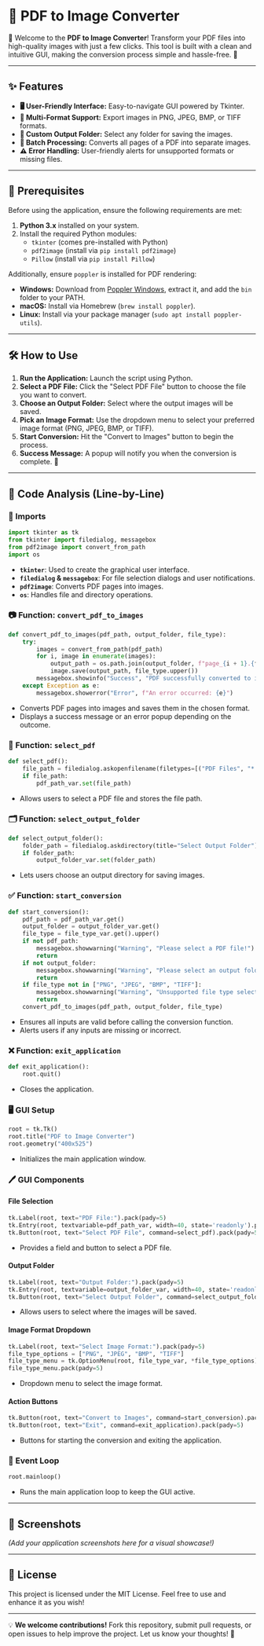 # 📄 PDF to Image Converter

🚀 Welcome to the **PDF to Image Converter**! Transform your PDF files into high-quality images with just a few clicks. This tool is built with a clean and intuitive GUI, making the conversion process simple and hassle-free. 🌟

---

## ✨ Features

- **🖥️ User-Friendly Interface:** Easy-to-navigate GUI powered by Tkinter.
- **🎨 Multi-Format Support:** Export images in PNG, JPEG, BMP, or TIFF formats.
- **📂 Custom Output Folder:** Select any folder for saving the images.
- **📜 Batch Processing:** Converts all pages of a PDF into separate images.
- **⚠️ Error Handling:** User-friendly alerts for unsupported formats or missing files.

---

## 🔧 Prerequisites

Before using the application, ensure the following requirements are met:

1. **Python 3.x** installed on your system.
2. Install the required Python modules:
   - `tkinter` (comes pre-installed with Python)
   - `pdf2image` (install via `pip install pdf2image`)
   - `Pillow` (install via `pip install Pillow`)

Additionally, ensure `poppler` is installed for PDF rendering:

- **Windows:** Download from [Poppler Windows](http://blog.alivate.com.au/poppler-windows/), extract it, and add the `bin` folder to your PATH.
- **macOS:** Install via Homebrew (`brew install poppler`).
- **Linux:** Install via your package manager (`sudo apt install poppler-utils`).

---

## 🛠️ How to Use

1. **Run the Application:** Launch the script using Python.
2. **Select a PDF File:** Click the "Select PDF File" button to choose the file you want to convert.
3. **Choose an Output Folder:** Select where the output images will be saved.
4. **Pick an Image Format:** Use the dropdown menu to select your preferred image format (PNG, JPEG, BMP, or TIFF).
5. **Start Conversion:** Hit the "Convert to Images" button to begin the process.
6. **Success Message:** A popup will notify you when the conversion is complete. 🎉

---

## 🧠 Code Analysis (Line-by-Line)

### 🚪 Imports
```python
import tkinter as tk
from tkinter import filedialog, messagebox
from pdf2image import convert_from_path
import os
```
- **`tkinter`**: Used to create the graphical user interface.
- **`filedialog` & `messagebox`**: For file selection dialogs and user notifications.
- **`pdf2image`**: Converts PDF pages into images.
- **`os`**: Handles file and directory operations.

### 📷 Function: `convert_pdf_to_images`
```python
def convert_pdf_to_images(pdf_path, output_folder, file_type):
    try:
        images = convert_from_path(pdf_path)
        for i, image in enumerate(images):
            output_path = os.path.join(output_folder, f"page_{i + 1}.{file_type.lower()}")
            image.save(output_path, file_type.upper())
        messagebox.showinfo("Success", "PDF successfully converted to images!")
    except Exception as e:
        messagebox.showerror("Error", f"An error occurred: {e}")
```
- Converts PDF pages into images and saves them in the chosen format.
- Displays a success message or an error popup depending on the outcome.

### 📂 Function: `select_pdf`
```python
def select_pdf():
    file_path = filedialog.askopenfilename(filetypes=[("PDF Files", "*.pdf")], title="Select PDF File")
    if file_path:
        pdf_path_var.set(file_path)
```
- Allows users to select a PDF file and stores the file path.

### 🗂️ Function: `select_output_folder`
```python
def select_output_folder():
    folder_path = filedialog.askdirectory(title="Select Output Folder")
    if folder_path:
        output_folder_var.set(folder_path)
```
- Lets users choose an output directory for saving images.

### ✅ Function: `start_conversion`
```python
def start_conversion():
    pdf_path = pdf_path_var.get()
    output_folder = output_folder_var.get()
    file_type = file_type_var.get().upper()
    if not pdf_path:
        messagebox.showwarning("Warning", "Please select a PDF file!")
        return
    if not output_folder:
        messagebox.showwarning("Warning", "Please select an output folder!")
        return
    if file_type not in ["PNG", "JPEG", "BMP", "TIFF"]:
        messagebox.showwarning("Warning", "Unsupported file type selected!")
        return
    convert_pdf_to_images(pdf_path, output_folder, file_type)
```
- Ensures all inputs are valid before calling the conversion function.
- Alerts users if any inputs are missing or incorrect.

### ❌ Function: `exit_application`
```python
def exit_application():
    root.quit()
```
- Closes the application.

### 🖥️ GUI Setup
```python
root = tk.Tk()
root.title("PDF to Image Converter")
root.geometry("400x525")
```
- Initializes the main application window.

### 🖊️ GUI Components
#### File Selection
```python
tk.Label(root, text="PDF File:").pack(pady=5)
tk.Entry(root, textvariable=pdf_path_var, width=40, state='readonly').pack(padx=10)
tk.Button(root, text="Select PDF File", command=select_pdf).pack(pady=5)
```
- Provides a field and button to select a PDF file.

#### Output Folder
```python
tk.Label(root, text="Output Folder:").pack(pady=5)
tk.Entry(root, textvariable=output_folder_var, width=40, state='readonly').pack(padx=10)
tk.Button(root, text="Select Output Folder", command=select_output_folder).pack(pady=5)
```
- Allows users to select where the images will be saved.

#### Image Format Dropdown
```python
tk.Label(root, text="Select Image Format:").pack(pady=5)
file_type_options = ["PNG", "JPEG", "BMP", "TIFF"]
file_type_menu = tk.OptionMenu(root, file_type_var, *file_type_options)
file_type_menu.pack(pady=5)
```
- Dropdown menu to select the image format.

#### Action Buttons
```python
tk.Button(root, text="Convert to Images", command=start_conversion).pack(pady=20)
tk.Button(root, text="Exit", command=exit_application).pack(pady=5)
```
- Buttons for starting the conversion and exiting the application.

### 🔁 Event Loop
```python
root.mainloop()
```
- Runs the main application loop to keep the GUI active.

---

## 📸 Screenshots
_(Add your application screenshots here for a visual showcase!)_

---

## 📜 License
This project is licensed under the MIT License. Feel free to use and enhance it as you wish!

---

💡 **We welcome contributions!** Fork this repository, submit pull requests, or open issues to help improve the project. Let us know your thoughts! 💬
